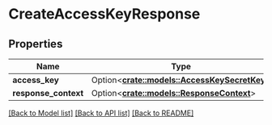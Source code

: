 # CreateAccessKeyResponse

## Properties

Name | Type | Description | Notes
------------ | ------------- | ------------- | -------------
**access_key** | Option<[**crate::models::AccessKeySecretKey**](AccessKeySecretKey.md)> |  | [optional]
**response_context** | Option<[**crate::models::ResponseContext**](ResponseContext.md)> |  | [optional]

[[Back to Model list]](../README.md#documentation-for-models) [[Back to API list]](../README.md#documentation-for-api-endpoints) [[Back to README]](../README.md)



